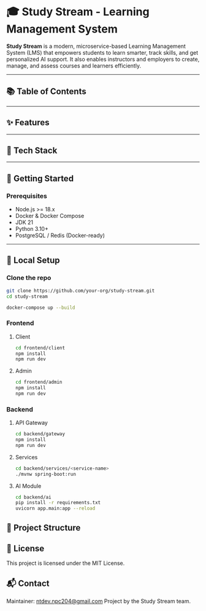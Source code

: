 # 🎓 Study Stream - Learning Management System

**Study Stream** is a modern, microservice-based Learning Management System (LMS) that empowers students to learn smarter, track skills, and get personalized AI support. It also enables instructors and employers to create, manage, and assess courses and learners efficiently.

---

## 📚 Table of Contents

---

## ✨ Features

---

## 🧰 Tech Stack

---

## 🚀 Getting Started

### Prerequisites

- Node.js >= 18.x
- Docker & Docker Compose
- JDK 21
- Python 3.10+
- PostgreSQL / Redis (Docker-ready)

---

## 🧪 Local Setup

### Clone the repo

```bash
git clone https://github.com/your-org/study-stream.git
cd study-stream

docker-compose up --build
```

### Frontend

1. Client

   ```bash
   cd frontend/client
   npm install
   npm run dev
   ```

2. Admin

   ```bash
   cd frontend/admin
   npm install
   npm run dev
   ```

### Backend

1. API Gateway

   ```bash
   cd backend/gateway
   npm install
   npm run dev
   ```

2. Services

   ```bash
   cd backend/services/<service-name>
   ./mvnw spring-boot:run
   ```

3. AI Module

   ```bash
   cd backend/ai
   pip install -r requirements.txt
   uvicorn app.main:app --reload
   ```

## 📁 Project Structure

## 📄 License

This project is licensed under the MIT License.

## 📬 Contact

Maintainer: [ntdev.npc204@gmail.com](mailto:ntdev.npc204@gmail.com)
Project by the Study Stream team.
